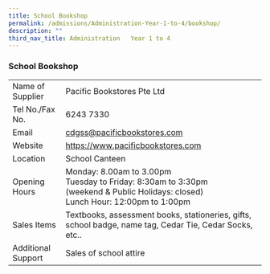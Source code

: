 ```yaml
---
title: School Bookshop
permalink: /admissions/Administration-Year-1-to-4/bookshop/
description: ""
third_nav_title: Administration   Year 1 to 4
---
```

### School Bookshop

|  |  |
|---|---|
| Name of Supplier | Pacific Bookstores Pte Ltd  |
| Tel No./Fax No. | 6243 7330 |
| Email | cdgss@pacificbookstores.com |
| Website | https://www.pacificbookstores.com |
| Location | School Canteen |
| Opening Hours | Monday: 8.00am to 3.00pm <br>Tuesday to Friday: 8:30am to 3:30pm<br>(weekend & Public Holidays: closed)<br>Lunch Hour: 12:00pm to 1:00pm |
| Sales Items | Textbooks, assessment books, stationeries, gifts, school badge, name tag, Cedar Tie, Cedar Socks, etc.. |
| Additional Support | Sales of school attire |